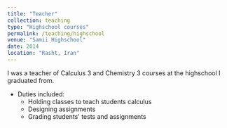 ```yaml
---
title: "Teacher"
collection: teaching
type: "Highschool courses"
permalink: /teaching/highschool
venue: "Samii Highschool"
date: 2014
location: "Rasht, Iran"
---
```


I was a teacher of Calculus 3 and Chemistry 3 courses at the highschool I graduated from.

* Duties included:
  * Holding classes to teach students calculus
  * Designing assignments
  * Grading students' tests and assignments
